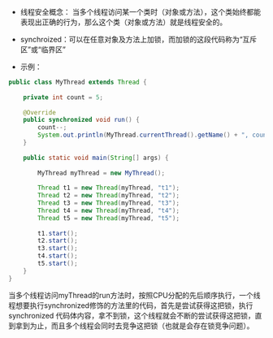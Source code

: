 - 线程安全概念：
当多个线程访问某一个类时（对象或方法），这个类始终都能表现出正确的行为，那么这个类（对象或方法）就是线程安全的。

- synchroized：可以在任意对象及方法上加锁，而加锁的这段代码称为“互斥区”或“临界区”

- 示例：
```java
public class MyThread extends Thread {
	
	private int count = 5;
	
	@Override
	public synchronized void run() {
		count--;
		System.out.println(MyThread.currentThread().getName() + ", count = " + count);
	}
	
	public static void main(String[] args) {
		
		MyThread myThread = new MyThread();
		
		Thread t1 = new Thread(myThread, "t1");
		Thread t2 = new Thread(myThread, "t2");
		Thread t3 = new Thread(myThread, "t3");
		Thread t4 = new Thread(myThread, "t4");
		Thread t5 = new Thread(myThread, "t5");
		
		t1.start();
		t2.start();
		t3.start();
		t4.start();
		t5.start();
	}
}
```
当多个线程访问myThread的run方法时，按照CPU分配的先后顺序执行，一个线程想要执行synchronized修饰的方法里的代码，首先是尝试获得这把锁，执行synchronized
代码体内容，拿不到锁，这个线程就会不断的尝试获得这把锁，直到拿到为止，而且多个线程会同时去竞争这把锁（也就是会存在锁竞争问题）。
